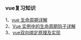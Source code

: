 ### vue复习知识

1、[vue 生命周期详解](https://www.cnblogs.com/happ0/p/8075562.html) <br/>
2、[Vue 实例中的生命周期钩子详解](https://segmentfault.com/a/1190000008771768) <br/>
3、[vue双向绑定原理及实现](https://www.jianshu.com/p/f194619f6f26)
